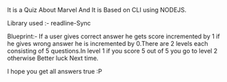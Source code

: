 It is a Quiz About Marvel And It is Based on CLI using NODEJS.

Library used :- readline-Sync

Blueprint:- If a user gives correct answer he gets score incremented by 1 if he gives wrong answer he is incremented by 0.There are 2 levels each consisting of 5 questions.In level 1 if you score 5 out of 5 you go to level 2 otherwise Better luck Next time.

I hope you get all answers true :P
